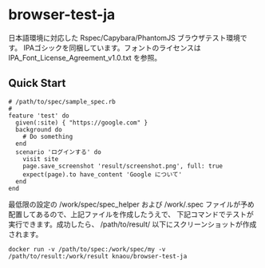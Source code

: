 # browser-test-ja

日本語環境に対応した Rspec/Capybara/PhantomJS ブラウザテスト環境です。
IPAゴシックを同梱しています。フォントのライセンスは IPA_Font_License_Agreement_v1.0.txt を参照。

## Quick Start

    # /path/to/spec/sample_spec.rb
    #
    feature 'test' do
      given(:site) { "https://google.com" }
      background do
        # Do something
      end
      scenario 'ログインする' do
        visit site
        page.save_screenshot 'result/screenshot.png', full: true
        expect(page).to have_content 'Google について'
      end
    end

最低限の設定の /work/spec/spec_helper および /work/.spec ファイルが予め配置してあるので、上記ファイルを作成したうえで、
下記コマンドでテストが実行できます。成功したら、 /path/to/result/ 以下にスクリーンショットが作成されます。

    docker run -v /path/to/spec:/work/spec/my -v /path/to/result:/work/result knaou/browser-test-ja


